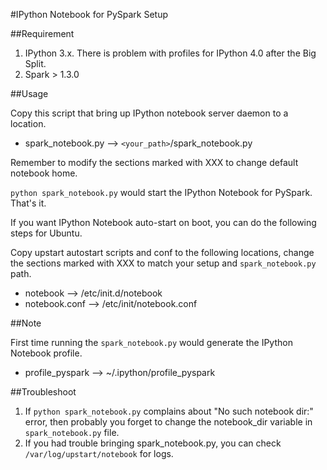 #IPython Notebook for PySpark Setup

##Requirement

1. IPython 3.x. There is problem with profiles for IPython 4.0 after the Big Split.
2. Spark > 1.3.0


##Usage

Copy this script that bring up IPython notebook server daemon to a location.

- spark_notebook.py --> `<your_path>`/spark_notebook.py

Remember to modify the sections marked with XXX to change default notebook home.

`python spark_notebook.py` would start the IPython Notebook for PySpark. That's it.

If you want IPython Notebook auto-start on boot, you can do the following steps for Ubuntu.

Copy upstart autostart scripts and conf to the following locations, change the sections marked with XXX to match your setup and `spark_notebook.py` path.

- notebook --> /etc/init.d/notebook
- notebook.conf --> /etc/init/notebook.conf

##Note

First time running the `spark_notebook.py` would generate the IPython Notebook profile.

- profile_pyspark --> ~/.ipython/profile_pyspark

##Troubleshoot
1. If `python spark_notebook.py` complains about "No such notebook dir:" error, then probably you forget to change the notebook_dir variable in `spark_notebook.py` file.
2. If you had trouble bringing spark_notebook.py, you can check `/var/log/upstart/notebook` for logs.
